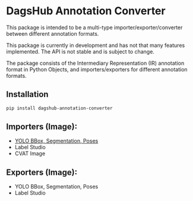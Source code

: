 # DagsHub Annotation Converter

This package is intended to be a multi-type importer/exporter/converter
between different annotation formats.

This package is currently in development and has not that many features implemented.
The API is not stable and is subject to change.

The package consists of the Intermediary Representation (IR) annotation format in Python Objects,
and importers/exporters for different annotation formats.

## Installation

```bash
pip install dagshub-annotation-converter
```

## Importers (Image):
- [YOLO BBox, Segmentation, Poses](dagshub_annotation_converter/converters/yolo.py#L81)
- Label Studio
- CVAT Image

## Exporters (Image):
- YOLO BBox, Segmentation, Poses
- Label Studio
